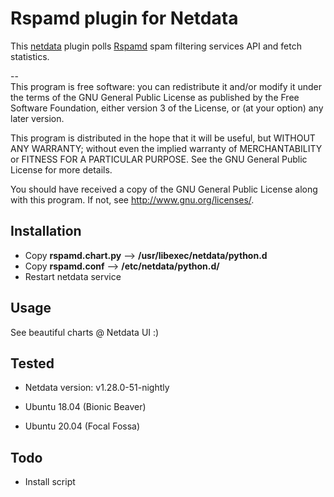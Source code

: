 # Rspamd plugin for Netdata

This [netdata](https://github.com/netdata/netdata/) plugin polls [Rspamd](https://rspamd.com/) spam filtering services API and fetch statistics.

--   
This program is free software: you can redistribute it and/or modify it under the terms of the GNU General Public License as published by the Free Software Foundation, either version 3 of the License, or (at your option) any later version.

This program is distributed in the hope that it will be useful, but WITHOUT ANY WARRANTY; without even the implied warranty of MERCHANTABILITY or FITNESS FOR A PARTICULAR PURPOSE. See the GNU General Public License for more details.

You should have received a copy of the GNU General Public License along with this program. If not, see http://www.gnu.org/licenses/.

## Installation

* Copy **rspamd.chart.py** --> **/usr/libexec/netdata/python.d**
* Copy **rspamd.conf** --> **/etc/netdata/python.d/**
* Restart netdata service

## Usage

See beautiful charts @ Netdata UI :)

## Tested
* Netdata version: v1.28.0-51-nightly

* Ubuntu 18.04 (Bionic Beaver)
* Ubuntu 20.04 (Focal Fossa)

## Todo
* Install script
